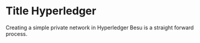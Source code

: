 # Title Hyperledger

Creating a simple private network in Hyperledger Besu is a straight forward process.